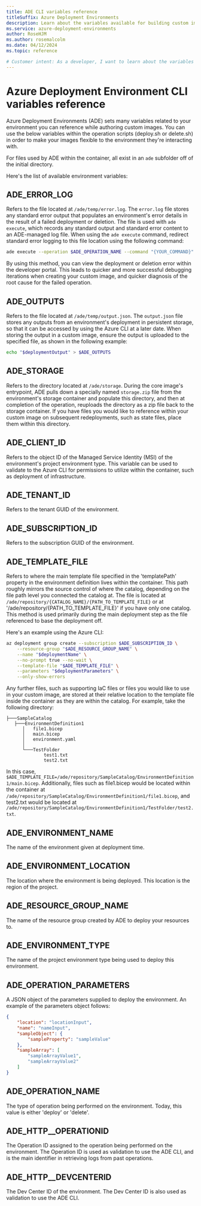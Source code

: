 ```yaml
---
title: ADE CLI variables reference
titleSuffix: Azure Deployment Environments
description: Learn about the variables available for building custom images using the Azure Deployment Environment (ADE) CLI.
ms.service: azure-deployment-environments
author: RoseHJM
ms.author: rosemalcolm
ms.date: 04/12/2024
ms.topic: reference

# Customer intent: As a developer, I want to learn about the variables available for use with the ADE CLI.
---
```


# Azure Deployment Environment CLI variables reference

Azure Deployment Environments (ADE) sets many variables related to your environment you can reference while authoring custom images. You can use the below variables within the operation scripts (deploy.sh or delete.sh) in order to make your images flexible to the environment they're interacting with.

For files used by ADE within the container, all exist in an ```ade``` subfolder off of the initial directory.

Here's the list of available environment variables:

## ADE_ERROR_LOG
Refers to the file located at `/ade/temp/error.log`. The `error.log` file stores any standard error output that populates an environment's error details in the result of a failed deployment or deletion. The file is used with `ade execute`, which records any standard output and standard error content to an ADE-managed log file. When using the `ade execute` command, redirect standard error logging to this file location using the following command:

```bash
ade execute --operation $ADE_OPERATION_NAME --command "{YOUR_COMMAND}" 2> >(tee -a $ADE_ERROR_LOG)
```

By using this method, you can view the deployment or deletion error within the developer portal. This leads to quicker and more successful debugging iterations when creating your custom image, and quicker diagnosis of the root cause for the failed operation.

## ADE_OUTPUTS
Refers to the file located at `/ade/temp/output.json`. The `output.json` file stores any outputs from an environment's deployment in persistent storage, so that it can be accessed by using the Azure CLI at a later date. When storing the output in a custom image, ensure the output is uploaded to the specified file, as shown in the following example:
```bash
echo "$deploymentOutput" > $ADE_OUTPUTS
```

## ADE_STORAGE
Refers to the directory located at `/ade/storage`. During the core image's entrypoint, ADE pulls down a specially named `storage.zip` file from the environment's storage container and populate this directory, and then at completion of the operation, reuploads the directory as a zip file back to the storage container. If you have files you would like to reference within your custom image on subsequent redeployments, such as state files, place them within this directory.

## ADE_CLIENT_ID
Refers to the object ID of the Managed Service Identity (MSI) of the environment's project environment type. This variable can be used to validate to the Azure CLI for permissions to utilize within the container, such as deployment of infrastructure.

## ADE_TENANT_ID
Refers to the tenant GUID of the environment. 

## ADE_SUBSCRIPTION_ID
Refers to the subscription GUID of the environment.

## ADE_TEMPLATE_FILE
Refers to where the main template file specified in the 'templatePath' property in the environment definition lives within the container. This path roughly mirrors the source control of where the catalog, depending on the file path level you connected the catalog at. The file is located at `/ade/repository/{CATALOG_NAME}/{PATH_TO_TEMPLATE_FILE}` or at '/ade/repository/{PATH_TO_TEMPLATE_FILE}' if you have only one catalog. This method is used primarily during the main deployment step as the file referenced to base the deployment off. 

Here's an example using the Azure CLI:
```bash
az deployment group create --subscription $ADE_SUBSCRIPTION_ID \
    --resource-group "$ADE_RESOURCE_GROUP_NAME" \
    --name "$deploymentName" \
    --no-prompt true --no-wait \
    --template-file "$ADE_TEMPLATE_FILE" \
    --parameters "$deploymentParameters" \
    --only-show-errors
```

Any further files, such as supporting IaC files or files you would like to use in your custom image, are stored at their relative location to the template file inside the container as they are within the catalog. For example, take the following directory:
```
├───SampleCatalog
   ├───EnvironmentDefinition1
      │   file1.bicep
      │   main.bicep
      │   environment.yaml
      │
      └───TestFolder
              test1.txt
              test2.txt
```

In this case, `$ADE_TEMPLATE_FILE=/ade/repository/SampleCatalog/EnvironmentDefinition1/main.bicep`. Additionally, files such as file1.bicep would be located within the container at `/ade/repository/SampleCatalog/EnvironmentDefinition1/file1.bicep`, and test2.txt would be located at `/ade/repository/SampleCatalog/EnvironmentDefinition1/TestFolder/test2.txt`. 

## ADE_ENVIRONMENT_NAME
The name of the environment given at deployment time.

## ADE_ENVIRONMENT_LOCATION
The location where the environment is being deployed. This location is the region of the project.

## ADE_RESOURCE_GROUP_NAME
The name of the resource group created by ADE to deploy your resources to.

## ADE_ENVIRONMENT_TYPE
The name of the project environment type being used to deploy this environment.

## ADE_OPERATION_PARAMETERS
A JSON object of the parameters supplied to deploy the environment. An example of the parameters object follows:
```json
{
    "location": "locationInput",
    "name": "nameInput",
    "sampleObject": {
        "sampleProperty": "sampleValue"
    },
    "sampleArray": [
        "sampleArrayValue1",
        "sampleArrayValue2"
    ]
}
```

## ADE_OPERATION_NAME
The type of operation being performed on the environment. Today, this value is either 'deploy' or 'delete'.

## ADE_HTTP__OPERATIONID
The Operation ID assigned to the operation being performed on the environment. The Operation ID is used as validation to use the ADE CLI, and is the main identifier in retrieving logs from past operations.

## ADE_HTTP__DEVCENTERID
The Dev Center ID of the environment. The Dev Center ID is also used as validation to use the ADE CLI. 
